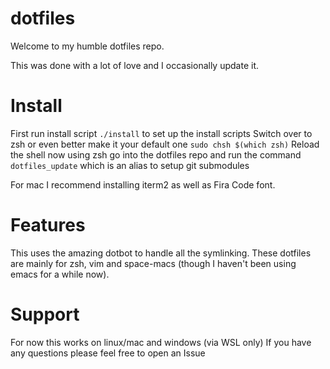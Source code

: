 # dotfiles

Welcome to my humble dotfiles repo.

This was done with a lot of love and I occasionally update it.

# Install

First run install script `./install` to set up the install scripts
Switch over to zsh or even better make it your default one `sudo chsh $(which zsh)`
Reload the shell now using zsh
go into the dotfiles repo and run the command `dotfiles_update` which is an alias to setup git submodules

For mac I recommend installing iterm2 as well as Fira Code font.

# Features

This uses the amazing dotbot to handle all the symlinking.
These dotfiles are mainly for zsh, vim and space-macs (though I haven't been using emacs for a while now).

# Support

For now this works on linux/mac and windows (via WSL only)
If you have any questions please feel free to open an Issue


